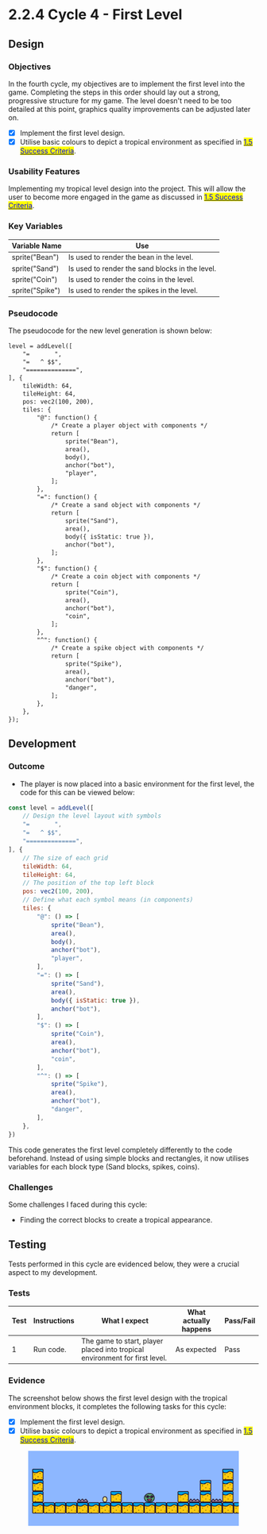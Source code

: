 # 2.2.4 Cycle 4 - First Level

## Design

### Objectives

In the fourth cycle, my objectives are to implement the first level into the game. Completing the steps in this order should lay out a strong, progressive structure for my game. The level doesn't need to be too detailed at this point, graphics quality improvements can be adjusted later on.

* [x] Implement the first level design.
* [x] Utilise basic colours to depict a tropical environment as specified in [<mark style="color:blue;">1.5 Success Criteria</mark>](../1-analysis/1.5-success-criteria.md).

### Usability Features

Implementing my tropical level design into the project. This will allow the user to become more engaged in the game as discussed in [<mark style="color:blue;">1.5 Success Criteria</mark>](../1-analysis/1.5-success-criteria.md).



### Key Variables

| Variable Name   | Use                                             |
| --------------- | ----------------------------------------------- |
| sprite("Bean")  | Is used to render the bean in the level.        |
| sprite("Sand")  | Is used to render the sand blocks in the level. |
| sprite("Coin")  | Is used to render the coins in the level.       |
| sprite("Spike") | Is used to render the spikes in the level.      |

### Pseudocode

The pseudocode for the new level generation is shown below:

```
level = addLevel([
    "=       ",
    "=   ^ $$",
    "==============",
], {
    tileWidth: 64,
    tileHeight: 64,
    pos: vec2(100, 200),
    tiles: {
        "@": function() {
            /* Create a player object with components */
            return [
                sprite("Bean"),
                area(),
                body(),
                anchor("bot"),
                "player",
            ];
        },
        "=": function() {
            /* Create a sand object with components */
            return [
                sprite("Sand"),
                area(),
                body({ isStatic: true }),
                anchor("bot"),
            ];
        },
        "$": function() {
            /* Create a coin object with components */
            return [
                sprite("Coin"),
                area(),
                anchor("bot"),
                "coin",
            ];
        },
        "^": function() {
            /* Create a spike object with components */
            return [
                sprite("Spike"),
                area(),
                anchor("bot"),
                "danger",
            ];
        },
    },
});
```

## Development

### Outcome

* The player is now placed into a basic environment for the first level, the code for this can be viewed below:

```javascript
const level = addLevel([
	// Design the level layout with symbols
    "=       ",
	"=   ^ $$",
	"==============",
], {
	// The size of each grid
	tileWidth: 64,
	tileHeight: 64,
	// The position of the top left block
	pos: vec2(100, 200),
	// Define what each symbol means (in components)
	tiles: {
		"@": () => [
			sprite("Bean"),
			area(),
			body(),
			anchor("bot"),
			"player",
		],
		"=": () => [
			sprite("Sand"),
			area(),
			body({ isStatic: true }),
			anchor("bot"),
		],
		"$": () => [
			sprite("Coin"),
			area(),
			anchor("bot"),
			"coin",
		],
		"^": () => [
			sprite("Spike"),
			area(),
			anchor("bot"),
			"danger",
		],
	},
})
```

This code generates the first level completely differently to the code beforehand. Instead of using simple blocks and rectangles, it now utilises variables for each block type (Sand blocks, spikes, coins).

### Challenges

Some challenges I faced during this cycle:

* Finding the correct blocks to create a tropical appearance.

## Testing

Tests performed in this cycle are evidenced below, they were a crucial aspect to my development.

### Tests

| Test | Instructions | What I expect                                                               | What actually happens | Pass/Fail |
| ---- | ------------ | --------------------------------------------------------------------------- | --------------------- | --------- |
| 1    | Run code.    | The game to start, player placed into tropical environment for first level. | As expected           | Pass      |

### Evidence

The screenshot below shows the first level design with the tropical environment blocks, it completes the following tasks for this cycle:

* [x] Implement the first level design.
* [x] Utilise basic colours to depict a tropical environment as specified in [<mark style="color:blue;">1.5 Success Criteria</mark>](../1-analysis/1.5-success-criteria.md).

<figure><img src="../.gitbook/assets/image (3) (2).png" alt=""><figcaption></figcaption></figure>
